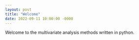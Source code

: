 ```yaml
---
layout: post
title: "Welcome"
date: 2022-09-11 10:00:00 -0000
---
```


Welcome to the multivariate analysis methods written in python.
